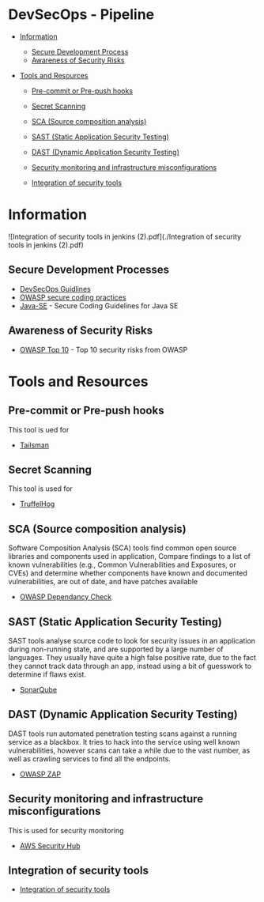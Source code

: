 # DevSecOps - Pipeline

<!-- START doctoc generated TOC please keep comment here to allow auto update -->
<!-- DON'T EDIT THIS SECTION, INSTEAD RE-RUN doctoc TO UPDATE -->

- [Information](#information)
  - [Secure Development Process](#secure-development-processes)
  - [Awareness of Security Risks](#awareness-of-security-risks)

- [Tools and Resources](#tools-and-resources)
  - [Pre-commit or Pre-push hooks](#pre-commit-or-pre-push-hooks)
  - [Secret Scanning](#secret-scanning)
  - [SCA (Source composition analysis)](#sca-source-composition-analysis)
  - [SAST (Static Application Security Testing)](#sast-static-application-security-testing)
  - [DAST (Dynamic Application Security Testing)](#dast-dynamic-application-security-testing)
  - [Security monitoring and infrastructure misconfigurations](#security-monitoring-and-infrastructure-misconfigurations)

  - [Integration of security tools](#integration-of-security-tools)
  
<!-- END doctoc generated TOC please keep comment here to allow auto update -->

# Information

![Integration of security tools in jenkins (2).pdf](./Integration of security tools in jenkins (2).pdf) 

## Secure Development Processes

* [DevSecOps Guidlines](https://owasp.org/www-project-devsecops-guideline/)
* [OWASP secure coding practices](https://www.owasp.org/images/0/08/OWASP_SCP_Quick_Reference_Guide_v2.pdf)
* [Java-SE](https://www.oracle.com/java/technologies/javase/seccodeguide.html) - Secure Coding Guidelines for Java SE

## Awareness of Security Risks

* [OWASP Top 10](https://owasp.org/www-project-top-ten/) - Top 10 security risks from OWASP 

# Tools and Resources

## Pre-commit or Pre-push hooks

This tool is ued for

* [Tailsman](https://github.com/thoughtworks/talisman)

## Secret Scanning

This tool is used for 

* [TruffelHog](https://github.com/trufflesecurity/truffleHog)

## SCA (Source composition analysis)

Software Composition Analysis (SCA) tools find common open source libraries and components used in application, Compare findings to a list of known vulnerabilities (e.g., Common Vulnerabilities and Exposures, or CVEs) and determine whether components have known and documented vulnerabilities, are out of date, and have patches available

* [OWASP Dependancy Check](https://github.com/jeremylong/DependencyCheck)

## SAST (Static Application Security Testing)

SAST tools analyse source code to look for security issues in an application during non-running state, and are supported by a large number of languages. They usually have quite a high false positive rate, due to the fact they cannot track data through an app, instead using a bit of guesswork to determine if flaws exist.

* [SonarQube](https://www.sonarqube.org/) 

## DAST (Dynamic Application Security Testing)

DAST tools run automated penetration testing scans against a running service as a blackbox. It tries to hack into the service using well known vulnerabilities, however scans can take a while due to the vast number, as well as crawling services to find all the endpoints.

* [OWASP ZAP](https://github.com/zaproxy/zaproxy)

## Security monitoring and infrastructure misconfigurations

This is used for security monitoring

* [AWS Security Hub](https://aws.amazon.com/security-hub/?aws-security-hub-blogs.sort-by=item.additionalFields.createdDate&aws-security-hub-blogs.sort-order=desc)

## Integration of security tools

* [Integration of security tools](https://github.com/Suyashk96/webGoat_java/blob/master/Integration%20of%20security%20tools%20in%20jenkins%20(2).pdf)

